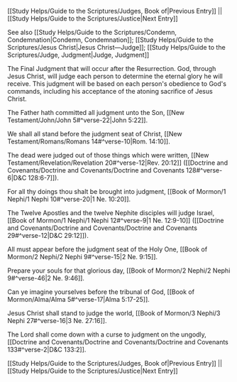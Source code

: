 [[Study Helps/Guide to the Scriptures/Judges, Book of|Previous Entry]]  ||  [[Study Helps/Guide to the Scriptures/Justice|Next Entry]]

 See also [[Study Helps/Guide to the Scriptures/Condemn, Condemnation|Condemn, Condemnation]]; [[Study Helps/Guide to the Scriptures/Jesus Christ|Jesus Christ—Judge]]; [[Study Helps/Guide to the Scriptures/Judge, Judgment|Judge, Judgment]]

 The Final Judgment that will occur after the Resurrection. God, through Jesus Christ, will judge each person to determine the eternal glory he will receive. This judgment will be based on each person's obedience to God's commands, including his acceptance of the atoning sacrifice of Jesus Christ.

 The Father hath committed all judgment unto the Son, [[New Testament/John/John 5#^verse-22|John 5:22]].

 We shall all stand before the judgment seat of Christ, [[New Testament/Romans/Romans 14#^verse-10|Rom. 14:10]].

 The dead were judged out of those things which were written, [[New Testament/Revelation/Revelation 20#^verse-12|Rev. 20:12]] ([[Doctrine and Covenants/Doctrine and Covenants/Doctrine and Covenants 128#^verse-6|D&C 128:6-7]]).

 For all thy doings thou shalt be brought into judgment, [[Book of Mormon/1 Nephi/1 Nephi 10#^verse-20|1 Ne. 10:20]].

 The Twelve Apostles and the twelve Nephite disciples will judge Israel, [[Book of Mormon/1 Nephi/1 Nephi 12#^verse-9|1 Ne. 12:9-10]] ([[Doctrine and Covenants/Doctrine and Covenants/Doctrine and Covenants 29#^verse-12|D&C 29:12]]).

 All must appear before the judgment seat of the Holy One, [[Book of Mormon/2 Nephi/2 Nephi 9#^verse-15|2 Ne. 9:15]].

 Prepare your souls for that glorious day, [[Book of Mormon/2 Nephi/2 Nephi 9#^verse-46|2 Ne. 9:46]].

 Can ye imagine yourselves before the tribunal of God, [[Book of Mormon/Alma/Alma 5#^verse-17|Alma 5:17-25]].

 Jesus Christ shall stand to judge the world, [[Book of Mormon/3 Nephi/3 Nephi 27#^verse-16|3 Ne. 27:16]].

 The Lord shall come down with a curse to judgment on the ungodly, [[Doctrine and Covenants/Doctrine and Covenants/Doctrine and Covenants 133#^verse-2|D&C 133:2]].

[[Study Helps/Guide to the Scriptures/Judges, Book of|Previous Entry]]  ||  [[Study Helps/Guide to the Scriptures/Justice|Next Entry]]